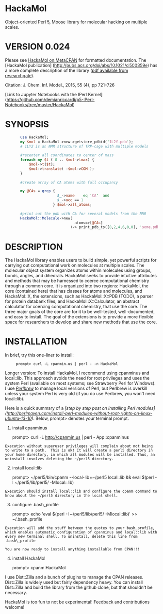 HackaMol
========
Object-oriented Perl 5, Moose library for molecular hacking on multiple scales. 

VERSION 0.024
============
       
Please see [HackaMol on MetaCPAN](https://metacpan.org/release/HackaMol) for formatted documentation.  The [HackaMol publication] (http://pubs.acs.org/doi/abs/10.1021/ci500359e) has a more complete description of the library ([pdf available from researchgate](http://www.researchgate.net/profile/Demian_Riccardi/publication/273778191_HackaMol_an_object-oriented_Modern_Perl_library_for_molecular_hacking_on_multiple_scales/links/550ebec60cf27526109e6ade.pdf )). 

Citation: J. Chem. Inf. Model., 2015, 55 (4), pp 721–726 

[Link to Jupyter Notebooks with the IPerl Kernel] (https://github.com/demianriccardi/p5-IPerl-Notebooks/tree/master/HackaMol)
       
SYNOPSIS
========
```perl
       use HackaMol;
       my $mol = HackaMol->new->getstore_pdbid('1L2Y.pdb');
       # 1LY2 is an NMR structure of TRP-cage with multiple models
       
       #recenter all coordinates to center of mass
       foreach my $t ( 0 .. $mol->tmax) {
           $mol->t($t);
           $mol->translate( -$mol->COM );
       }
       
       #create array of CA atoms with full occupancy 

       my @CAs = grep {
                        $_->name    eq 'CA'  and
                        $_->occ == 1 
                      } $mol->all_atoms;
      
       #print out the pdb with CA for several models from the NMR 
       HackaMol::Molecule->new( 
                                atoms=>[@CAs] 
                              )-> print_pdb_ts([8,2,4,6,8,0], 'some.pdb');
``` 

DESCRIPTION
============
The HackaMol library enables users to build simple, yet powerful scripts 
for carrying out computational work on molecules at multiple scales. The 
molecular object system organizes atoms within molecules using groups, bonds, 
angles, and dihedrals.  HackaMol seeks to provide intuitive attributes and 
methods that may be harnessed to coerce computational chemistry through a 
common core. It is organized into two regions: HackaMol, the core (contained 
here) that has classes for atoms and molecules, and HackaMol::X, the 
extensions, such as HackaMol::X::PDB (TODO), a parser for protein databank 
files,  and HackaMol::X::Calculator, an abstract calculator for coercing 
computational chemistry, that use the core. The three major goals of the 
core are for it to be well-tested, well-documented, and easy to install. 
The goal of the extensions is to provide a more flexible space for 
researchers to develop and share new methods that use the core. 
       
INSTALLATION
============
In brief, try this one-liner to install:

         prompt> curl -L cpanmin.us | perl - -n HackaMol

Longer version:
To install HackaMol, I recommend using cpanminus and local::lib. This approach avoids the need for root privileges and uses the system Perl 
(available on most systems; see Strawberry Perl for Windows). 
I use *[Perlbrew](http://perlbrew.pl)* to manage local versions of Perl, but Perlbrew is overkill unless your system Perl is very old (if you do use Perlbrew, you won't need local::lib).

Here is a quick summary of a *[step by step post on installing Perl modules] (http://perlmaven.com/install-perl-modules-without-root-rights-on-linux-ubuntu-13-10)*. Below, prompt> denotes your terminal prompt.  

  1. install cpanminus 

       prompt> curl -L http://cpanmin.us | perl - App::cpanminus

    Execution without superuser privileges will complain about not being to write to a path.  This is ok! It will create a perl5 directory in your home directory, in which all modules will be installed. Thus, an uninstall involves deleting the ~/perl5 directory.
    
  2. install local::lib

       prompt> ~/perl5/bin/cpanm --local-lib=~/perl5 local::lib && eval $(perl -I ~/perl5/lib/perl5/ -Mlocal::lib)  
    
    Execution should install local::lib and configure the cpanm command to know about the ~/perl5 directory in the local shell.  

  3. configure .bash\_profile

       prompt> echo 'eval $(perl -I ~/perl5/lib/perl5/ -Mlocal::lib)' >> ~/.bash\_profile

    Execution will add the stuff between the quotes to your bash_profile, which enables automatic configuration of cpanminus and local::lib with every new terminal shell. To uninstall, delete this line from .bash\_profile
   
    You are now ready to install anything installable from CPAN!!!

  4. install HackaMol

       prompt> cpanm HackaMol
       
I use Dist::Zilla and a bunch of plugins to manage the CPAN releases. Dist::Zilla is widely used but fairly dependency heavy. You can install Dist::Zilla and build the library from the github clone, but that shouldn't be necessary. 

HackaMol is too fun to not be experimental! Feedback and contributions welcome!

